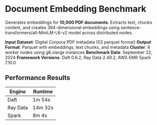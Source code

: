 # Document Embedding Benchmark

Generates embeddings for **10,000 PDF documents**. Extracts text, chunks content, and creates 384-dimensional embeddings using sentence-transformers/all-MiniLM-L6-v2 model across distributed nodes.

**Input Dataset**: Digital Corpora PDF metadata (S3 parquet format)
**Output Format**: Parquet with embeddings, text chunks, and metadata
**Cluster**: 8 worker nodes using g6.xlarge instances
**Benchmark Date**: September 22, 2024
**Framework Versions**: Daft 0.6.2, Ray Data 2.49.2, AWS EMR Spark 7.10.0

## Performance Results

| Engine   | Runtime |
|----------|---------|
| Daft     | 1m 54s  |
| Ray Data | 14m 32s |
| Spark    | 8m 4s   |

